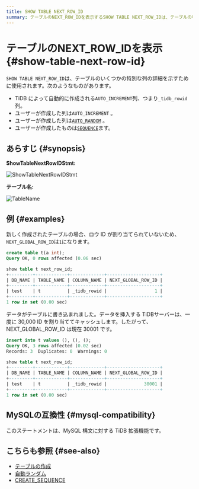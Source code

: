 ```yaml
---
title: SHOW TABLE NEXT_ROW_ID
summary: テーブルのNEXT_ROW_IDを表示するSHOW TABLE NEXT_ROW_IDは、テーブルの特別な列の詳細を示します。これには、自動的に作成されるAUTO_INCREMENT列やユーザーが作成したAUTO_RANDOMやSEQUENCE列が含まれます。このステートメントは、新しいテーブルのロウ ID を表示し、MySQL 構文に対する TiDB 拡張機能です。
---
```


# テーブルのNEXT_ROW_IDを表示 {#show-table-next-row-id}

`SHOW TABLE NEXT_ROW_ID`は、テーブルのいくつかの特別な列の詳細を示すために使用されます。次のようなものがあります。

-   TiDB によって自動的に作成される`AUTO_INCREMENT`列、つまり`_tidb_rowid`列。
-   ユーザーが作成した列は`AUTO_INCREMENT` 。
-   ユーザーが作成した列は[`AUTO_RANDOM`](/auto-random.md) 。
-   ユーザーが作成したものは[`SEQUENCE`](/sql-statements/sql-statement-create-sequence.md)ます。

## あらすじ {#synopsis}

**ShowTableNextRowIDStmt:**

![ShowTableNextRowIDStmt](/media/sqlgram/ShowTableNextRowIDStmt.png)

**テーブル名:**

![TableName](/media/sqlgram/TableName.png)

## 例 {#examples}

新しく作成されたテーブルの場合、ロウ ID が割り当てられていないため、 `NEXT_GLOBAL_ROW_ID`は`1`になります。

```sql
create table t(a int);
Query OK, 0 rows affected (0.06 sec)
```

```sql
show table t next_row_id;
+---------+------------+-------------+--------------------+
| DB_NAME | TABLE_NAME | COLUMN_NAME | NEXT_GLOBAL_ROW_ID |
+---------+------------+-------------+--------------------+
| test    | t          | _tidb_rowid |                  1 |
+---------+------------+-------------+--------------------+
1 row in set (0.00 sec)
```

データがテーブルに書き込まれました。データを挿入する TiDBサーバーは、一度に 30,000 ID を割り当ててキャッシュします。したがって、NEXT_GLOBAL_ROW_ID は現在 30001 です。

```sql
insert into t values (), (), ();
Query OK, 3 rows affected (0.02 sec)
Records: 3  Duplicates: 0  Warnings: 0
```

```sql
show table t next_row_id;
+---------+------------+-------------+--------------------+
| DB_NAME | TABLE_NAME | COLUMN_NAME | NEXT_GLOBAL_ROW_ID |
+---------+------------+-------------+--------------------+
| test    | t          | _tidb_rowid |              30001 |
+---------+------------+-------------+--------------------+
1 row in set (0.00 sec)
```

## MySQLの互換性 {#mysql-compatibility}

このステートメントは、MySQL 構文に対する TiDB 拡張機能です。

## こちらも参照 {#see-also}

-   [テーブルの作成](/sql-statements/sql-statement-create-table.md)
-   [自動ランダム](/auto-random.md)
-   [CREATE_SEQUENCE](/sql-statements/sql-statement-create-sequence.md)
